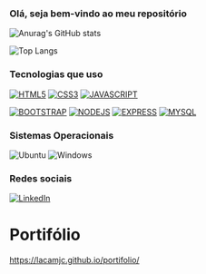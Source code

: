### Olá, seja bem-vindo ao meu repositório 


![Anurag's GitHub stats](https://github-readme-stats.vercel.app/api?username=LacamJC&show_icons=true&theme=radical)

![Top Langs](https://github-readme-stats.vercel.app/api/top-langs/?username=anuraghazra&layout=compact)

### Tecnologias que uso

[![HTML5](https://img.shields.io/badge/HTML5-E34F26?style=for-the-badge&logo=html5&logoColor=white)](COLOQUE_AQUI_O_SEU_LINK_HTML5)
[![CSS3](https://img.shields.io/badge/CSS3-1572B6?style=for-the-badge&logo=css3&logoColor=white)](COLOQUE_AQUI_O_SEU_LINK_CSS3)
[![JAVASCRIPT](https://img.shields.io/badge/JavaScript-323330?style=for-the-badge&logo=javascript&logoColor=F7DF1E)](COLOQUE_AQUI_O_SEU_LINK_JAVASCRIPT)

[![BOOTSTRAP](https://img.shields.io/badge/Bootstrap-563D7C?style=for-the-badge&logo=bootstrap&logoColor=white)](COLOQUE_AQUI_O_SEU_LINK_BOOTSTRAP)
[![NODEJS](https://img.shields.io/badge/Node.js-43853D?style=for-the-badge&logo=node.js&logoColor=white)](COLOQUE_AQUI_O_SEU_LINK_NODEJS)
[![EXPRESS](https://img.shields.io/badge/Express.js-404D59?style=for-the-badge)](COLOQUE_AQUI_O_SEU_LINK_EXPRESS)
[![MYSQL](https://img.shields.io/badge/MySQL-005C84?style=for-the-badge&logo=mysql&logoColor=white)]()

### Sistemas Operacionais

![Ubuntu](https://img.shields.io/badge/Ubuntu-E95420?style=for-the-badge&logo=ubuntu&logoColor=white)
![Windows](https://img.shields.io/badge/Windows-0078D6?style=for-the-badge&logo=windows&logoColor=white)

### Redes sociais

[![LinkedIn](https://img.shields.io/badge/LinkedIn-0077B5?style=for-the-badge&logo=linkedin&logoColor=dark)](https://www.linkedin.com/in/jo%C3%A3o-ramajo-4a3157269/)


# Portifólio 
https://lacamjc.github.io/portifolio/
